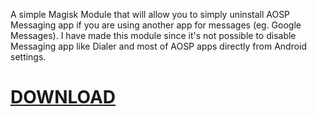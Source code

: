 A simple Magisk Module that will allow you to simply uninstall AOSP Messaging app if you are using another app for messages (eg. Google Messages).
I have made this module since it's not possible to disable Messaging app like Dialer and most of AOSP apps directly from Android settings.

# [DOWNLOAD](https://www.dropbox.com/s/0j0dgalrjsttq7n/AOSP%20Messaging%20app%20uninstaller.zip?dl=1)
